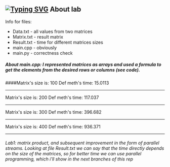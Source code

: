 [![Typing SVG](https://readme-typing-svg.herokuapp.com?color=%2336BCF7&lines=Lab+1)](https://git.io/typing-svg)
About lab
------------
Info for files:
-  Data.txt              - all values from two matrices
- Matrix.txt           - result matrix
-  Result.txt           - time for different matrices sizes
-  main.cpp             - obviously
-  main.py              - correctness check

##### About main.cpp: I represented matrices as arrays and used a formula to get the elements from the desired rows or columns (see code).
####Matrix's size is: 100
Def meth's time: 15.0113
_______________________________
Matrix's size is: 200
Def meth's time: 117.037
_______________________________
Matrix's size is: 300
Def meth's time: 396.682
_______________________________
Matrix's size is: 400
Def meth's time: 936.371
_______________________________
###### Lab1: matrix product, and subsequent improvement in the form of parallel streams. Looking at file Result.txt we can say that the time directly depends on the size of the matrices, so for better time we can use parallel programming, which i'll show in the next branches of this rep

